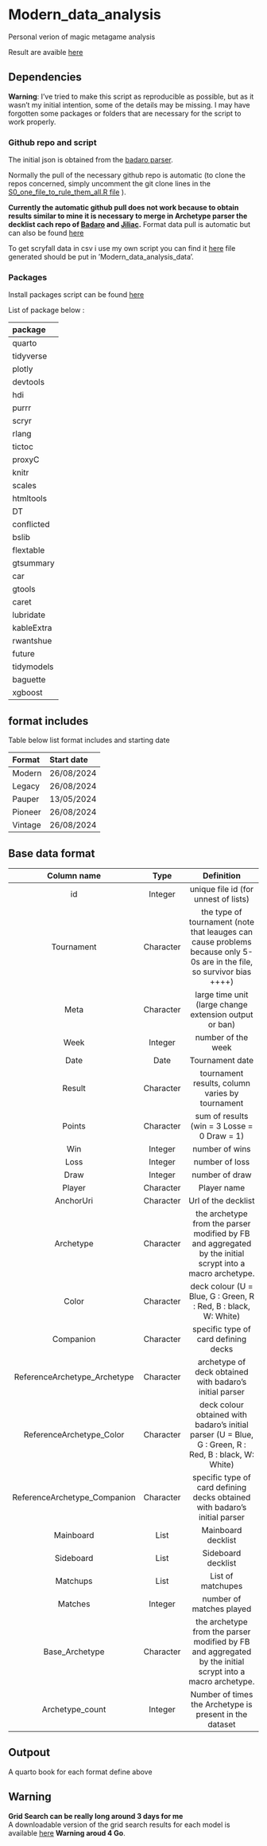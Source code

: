 # Modern_data_analysis

Personal verion of magic metagame analysis

Result are avaible [here](https://mtg-modern.serveur-du-placard.xyz/)

## Dependencies

**Warning**: I’ve tried to make this script as reproducible as possible,
but as it wasn’t my initial intention, some of the details may be
missing. I may have forgotten some packages or folders that are
necessary for the script to work properly.

### Github repo and script

The initial json is obtained from the [badaro
parser](https://github.com/Badaro/MTGOArchetypeParser).

Normally the pull of the necessary github repo is automatic (to clone
the repos concerned, simply uncomment the git clone lines in the
[S0_one_file_to_rule_them_all.R file](./S0_one_file_to_rule_them_all.R)
).

**Currently the automatic github pull does not work because to obtain
results similar to mine it is necessary to merge in Archetype parser the
decklist cach repo of
[Badaro](https://github.com/Badaro/MTGODecklistCache) and
[Jiliac](https://github.com/Jiliac/MTGODecklistCache/).** Format data
pull is automatic but can also be found
[here](https://github.com/Badaro/MTGOFormatData)

To get scryfall data in csv i use my own script you can find it
[here](https://github.com/fbettega/fetch_scryfall_data_to_csv) file
generated should be put in ’Modern_data_analysis\_data’.

### Packages

Install packages script can be found
[here](../sources/S3_install_packages.R)

List of package below :

| package    |
|:-----------|
| quarto     |
| tidyverse  |
| plotly     |
| devtools   |
| hdi        |
| purrr      |
| scryr      |
| rlang      |
| tictoc     |
| proxyC     |
| knitr      |
| scales     |
| htmltools  |
| DT         |
| conflicted |
| bslib      |
| flextable  |
| gtsummary  |
| car        |
| gtools     |
| caret      |
| lubridate  |
| kableExtra |
| rwantshue  |
| future     |
| tidymodels |
| baguette   |
| xgboost    |

## format includes

Table below list format includes and starting date

| Format  | Start date |
|:--------|:-----------|
| Modern  | 26/08/2024 |
| Legacy  | 26/08/2024 |
| Pauper  | 13/05/2024 |
| Pioneer | 26/08/2024 |
| Vintage | 26/08/2024 |

## Base data format

| Column name | Type | Definition |
|:--:|:--:|:--:|
| id | Integer | unique file id (for unnest of lists) |
| Tournament | Character | the type of tournament (note that leauges can cause problems because only 5-0s are in the file, so survivor bias ++++) |
| Meta | Character | large time unit (large change extension output or ban) |
| Week | Integer | number of the week |
| Date | Date | Tournament date |
| Result | Character | tournament results, column varies by tournament |
| Points | Character | sum of results (win = 3 Losse = 0 Draw = 1) |
| Win | Integer | number of wins |
| Loss | Integer | number of loss |
| Draw | Integer | number of draw |
| Player | Character | Player name |
| AnchorUri | Character | Url of the decklist |
| Archetype | Character | the archetype from the parser modified by FB and aggregated by the initial scrypt into a macro archetype. |
| Color | Character | deck colour (U = Blue, G : Green, R : Red, B : black, W: White) |
| Companion | Character | specific type of card defining decks |
| ReferenceArchetype_Archetype | Character | archetype of deck obtained with badaro’s initial parser |
| ReferenceArchetype_Color | Character | deck colour obtained with badaro’s initial parser (U = Blue, G : Green, R : Red, B : black, W: White) |
| ReferenceArchetype_Companion | Character | specific type of card defining decks obtained with badaro’s initial parser |
| Mainboard | List | Mainboard decklist |
| Sideboard | List | Sideboard decklist |
| Matchups | List | List of matchupes |
| Matches | Integer | number of matches played |
| Base_Archetype | Character | the archetype from the parser modified by FB and aggregated by the initial scrypt into a macro archetype. |
| Archetype_count | Integer | Number of times the Archetype is present in the dataset |

## Outpout

A quarto book for each format define above

## Warning

**Grid Search can be really long around 3 days for me**  
A downloadable version of the grid search results for each model is
available
[here](https://mtg-modern.serveur-du-placard.xyz/grid_dl/grid.zip)
**Warning aroud 4 Go**.
